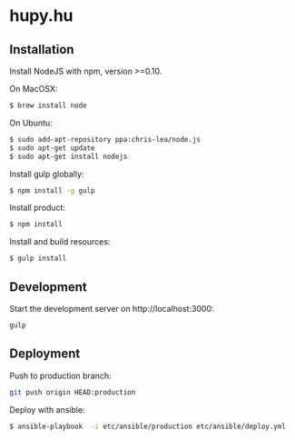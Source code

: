 
# hupy.hu

## Installation

Install NodeJS with npm, version >=0.10.

On MacOSX:

```sh
$ brew install node
```

On Ubuntu:

```sh
$ sudo add-apt-repository ppa:chris-lea/node.js
$ sudo apt-get update
$ sudo apt-get install nodejs
```

Install gulp globally:

```sh
$ npm install -g gulp
```

Install product:

```sh
$ npm install
```

Install and build resources:

```sh
$ gulp install
```

## Development

Start the development server on http://localhost:3000:

```sh
gulp
```

## Deployment

Push to production branch:

```sh
git push origin HEAD:production
```

Deploy with ansible:

```sh
$ ansible-playbook  -i etc/ansible/production etc/ansible/deploy.yml
```



